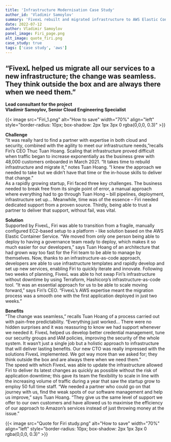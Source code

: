 ```yaml
---
title: 'Infrastructure Modernisation Case Study'
author_id: 'Vladimir Samoylov' 
summary: 'FivexL rebuilt and migrated infrastructure to AWS Elastic Container Service for the Norwegian cryptocurrency exchange.'
date: 2022-07-12
author: Vladimir Samoylov
panel_image: Firi_page.png
alt_image: quote_firi.png
case_study: true
tags: ['case study', 'aws']
---
```

## “FivexL helped us migrate all our services to a new infrastructure; the change was seamless. They think outside the box and are always there when we need them.”  
**Lead consultant for the project**  
**Vladimir Samoylov, Senior Cloud Engineering Specialist**  
  
{{< image src="Firi_1.png" alt="How to save" width="70%" align="left" style="border-radius: 10px; box-shadow: 2px 1px 3px 0 rgba(0,0,0, 0.3)" >}}  

  
**Challenge**  
“It was really hard to find a partner with expertise in both cloud and security, combined with the agility to meet our infrastructure needs,”recalls Firi’s CEO Thuc Tuan Hoang. Scaling that infrastructure proved difficult when traffic began to increase exponentially as the business grew with 48,000 customers onboarded in March 2021. “It takes time to rebuild infrastructure and migrate it,” notes Tuan Hoang. “I knew the approach we needed to take but we didn’t have that time or the in-house skills to deliver that change.”  
As a rapidly growing startup, Firi faced three key challenges. The business needed to break free from its single point of error, a manual approach where everything had to go through Tuan Hong – bill pipelines, deployment, infrastructure set up... Meanwhile, time was of the essence – Firi needed dedicated support from a proven source. Thirdly, being able to trust a partner to deliver that support, without fail, was vital.  
  
**Solution**  
Supported by FivexL, Firi was able to transition from a fragile, manually configured EC2-based setup to a platform - like solution based on the AWS Elastic Container Service. “We moved from only one person being able to deploy to having a governance team ready to deploy, which makes it so much easier for our developers,” says Tuan Hoang of an architecture that had grown way too fast for the Firi team to be able to manage by themselves. Now, thanks to an infrastructure-as-code approach, developers are able to use infrastructure templates and rapidly develop and set up new services, enabling Firi to quickly iterate and innovate.
Following two weeks of planning, FivexL was able to hot swap Firi’s infrastructure without downtime by using Terraform, Hashicorp’s infrastructure-as-code tool. “It was an essential approach for us to be able to scale moving forward,” says Firi’s CEO. “FivexL’s AWS expertise meant the migration process was a smooth one with the first application deployed in just two weeks.”  
  
**Benefits**  
“The change was seamless,” recalls Tuan Hoang of a process carried out with pain-free predictability. “Everything just worked... There were no hidden surprises and it was reassuring to know we had support whenever we needed it. FivexL helped us develop better credential management, tune our security groups and IAM policies, improving the security of the whole system. It wasn’t just a single job but a holistic approach to infrastructure that will deliver lasting benefits. Our new CTO was really impressed with the solutions FivexL implemented. We got way more than we asked for; they think outside the box and are always there when we need them.”  
The speed with which FivexL was able to update the infrastructure allowed Firi to deliver its latest changes as quickly as possible without the risk of application downtime; this gave its team the flexibility to scale in line with the increasing volume of traffic during a year that saw the startup grow to employ 50 full time staff. “We needed a partner who could go on that journey with us, find the weak spots of our software management and help us improve,” says Tuan Hoang. “They give us the same level of support we offer to our own customers and have allowed us to maximise the efficiency of our approach to Amazon’s services instead of just throwing money at the issue.”  
  
{{< image src="Quote for Firi study.png" alt="How to save" width="70%" align="left" style="border-radius: 10px; box-shadow: 2px 1px 3px 0 rgba(0,0,0, 0.3)" >}} 

